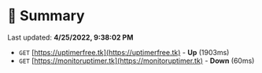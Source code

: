 # 📖 Summary
Last updated: **4/25/2022, 9:38:02 PM**

- `GET` [https://uptimerfree.tk](https://uptimerfree.tk) - **Up** (1903ms)
- `GET` [https://monitoruptimer.tk](https://monitoruptimer.tk) - **Down** (60ms)
